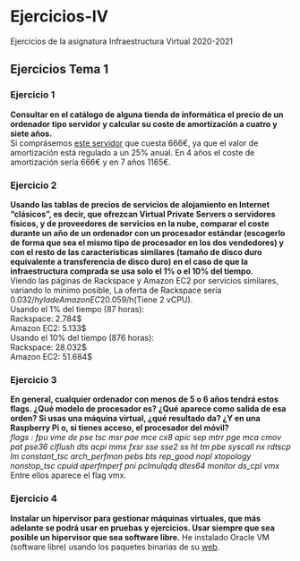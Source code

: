 # Ejercicios-IV
Ejercicios de la asignatura Infraestructura Virtual 2020-2021

## Ejercicios Tema 1  
### Ejercicio 1  
**Consultar en el catálogo de alguna tienda de informática el precio de un ordenador tipo servidor y calcular su coste de amortización a cuatro y siete años.**  
Si comprásemos [este servidor](https://www.pccomponentes.com/servidor-fujitsu-primergy-intel-xeon-e3-1225v6-8gb-2tb) que cuesta 666€, ya que el valor de amortización está regulado a un 25% anual.
En 4 años el coste de amortización sería 666€ y en 7 años 1165€.

### Ejercicio 2  
**Usando las tablas de precios de servicios de alojamiento en Internet “clásicos”, es decir, que ofrezcan Virtual Private Servers o servidores físicos, y de proveedores de servicios en la nube, comparar el coste durante un año de un ordenador con un procesador estándar (escogerlo de forma que sea el mismo tipo de procesador en los dos vendedores) y con el resto de las características similares (tamaño de disco duro equivalente a transferencia de disco duro) en el caso de que la infraestructura comprada se usa solo el 1% o el 10% del tiempo.**  
Viendo las páginas de Rackspace y Amazon EC2 por servicios similares, variando lo mínimo posible,
La oferta de Rackspace sería 0.032$/h y la de Amazon EC2 0.059$/h(Tiene 2 vCPU).  
Usando el 1% del tiempo (87 horas):  
Rackspace: 2.784$  
Amazon EC2: 5.133$  
Usando el 10% del tiempo (876 horas):  
Rackspace: 28.032$  
Amazon EC2: 51.684$  

### Ejercicio 3  
**En general, cualquier ordenador con menos de 5 o 6 años tendrá estos flags. ¿Qué modelo de procesador es? ¿Qué aparece como salida de esa orden? Si usas una máquina virtual, ¿qué resultado da? ¿Y en una Raspberry Pi o, si tienes acceso, el procesador del móvil?**  
*flags		: fpu vme de pse tsc msr pae mce cx8 apic sep mtrr pge mca cmov pat pse36 clflush dts acpi mmx fxsr sse sse2 ss ht tm pbe syscall nx rdtscp lm constant_tsc arch_perfmon pebs bts rep_good nopl xtopology nonstop_tsc cpuid aperfmperf pni pclmulqdq dtes64 monitor ds_cpl vmx*  
Entre ellos aparece el flag vmx.  

### Ejercicio 4  
**Instalar un hipervisor para gestionar máquinas virtuales, que más adelante se podrá usar en pruebas y ejercicios. Usar siempre que sea posible un hipervisor que sea software libre.**
He instalado Oracle VM (software libre) usando los paquetes binarias de su [web](https://www.virtualbox.org/).  
